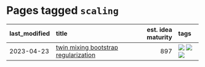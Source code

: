 # Pages tagged `scaling`

|last_modified|title|est. idea maturity|tags
|:---|:---|---:|:---|
|2023-04-23|[twin mixing bootstrap regularization](../twin_mixing_dropout.md)|897|[![](https://img.shields.io/badge/tag-experimental-35b163)](../tags/experimental.md) [![](https://img.shields.io/badge/tag-optimization-2b1224)](../tags/optimization.md) [![](https://img.shields.io/badge/tag-scaling-869cae)](../tags/scaling.md)|